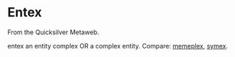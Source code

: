 
# Entex

From the Quicksilver Metaweb.

 entex 
an entity complex OR a complex entity. Compare: [memeplex](/memeplex), [symex](/symex).
